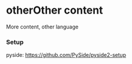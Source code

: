 otherOther content
==================

More content, other language


### Setup

pyside: https://github.com/PySide/pyside2-setup
